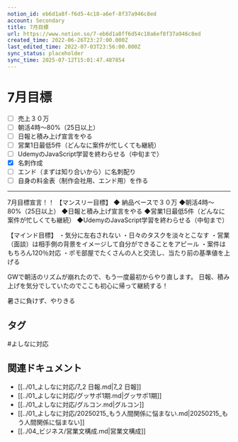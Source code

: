 ```yaml
---
notion_id: eb6d1a8f-f6d5-4c18-a6ef-8f37a946c8ed
account: Secondary
title: 7月目標
url: https://www.notion.so/7-eb6d1a8ff6d54c18a6ef8f37a946c8ed
created_time: 2022-06-26T23:27:00.000Z
last_edited_time: 2022-07-03T23:56:00.000Z
sync_status: placeholder
sync_time: 2025-07-12T15:01:47.487854
---
```

# 7月目標

- [ ] 売上３０万
- [ ] 朝活4時〜80%（25日以上）
- [ ] 日報と積み上げ宣言をやる
- [ ] 営業1日最低5件（どんなに案件が忙しくても継続）
- [ ] UdemyのJavaScript学習を終わらせる（中旬まで）
- [x] 名刺作成
- [ ] エンド（まずは知り合いから）に名刺配り
- [ ] 自身の料金表（制作会社用、エンド用）を作る
---
7月目標宣言！！
【マンスリー目標】
◆ 納品ベースで３０万
◆朝活4時〜80%（25日以上）
◆日報と積み上げ宣言をやる
◆営業1日最低5件（どんなに案件が忙しくても継続）
◆UdemyのJavaScript学習を終わらせる（中旬まで）

【マインド目標】
・気分に左右されない
・日々のタスクを淡々とこなす
・営業（面談）は相手側の背景をイメージして自分ができることをアピール
・案件はもちろん120％対応
・ポモ部屋でたくさんの人と交流し、当たり前の基準値を上げる

GWで朝活のリズムが崩れたので、もう一度最初からやり直します。
日報、積み上げを気分でしていたのでここも初心に帰って継続する！

暑さに負けず、やりきる

## タグ

#よしなに対応 

## 関連ドキュメント

- [[../01_よしなに対応/7_2 日報.md|7_2 日報]]
- [[../01_よしなに対応/グッサポ1期.md|グッサポ1期]]
- [[../01_よしなに対応/グルコン.md|グルコン]]
- [[../01_よしなに対応/20250215_もう人間関係に悩まない.md|20250215_もう人間関係に悩まない]]
- [[../04_ビジネス/営業文構成.md|営業文構成]]

